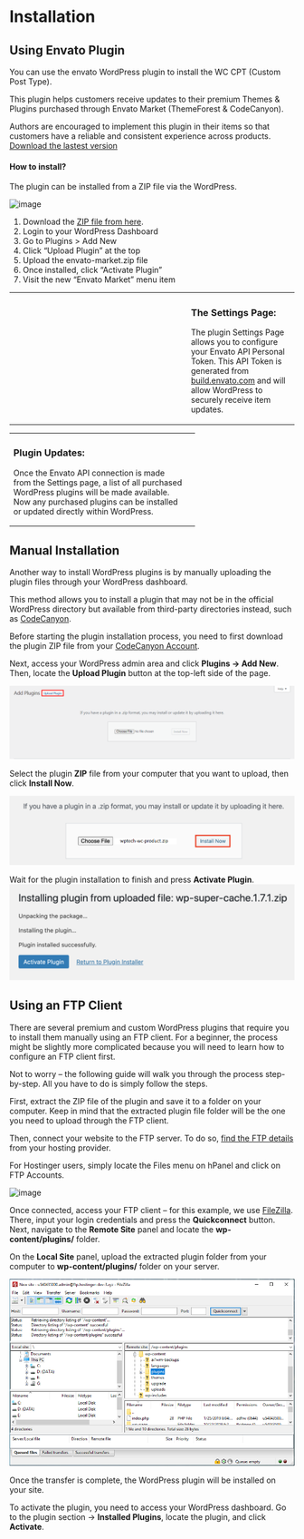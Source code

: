 
# Installation

## Using Envato Plugin

You can use the envato WordPress plugin to install the WC CPT (Custom Post Type). 

This plugin helps customers receive updates to their premium Themes & Plugins purchased through Envato Market (ThemeForest & CodeCanyon).

Authors are encouraged to implement this plugin in their items so that customers have a reliable and consistent experience across products. [Download the lastest version](https://goo.gl/pkJS33)

#### How to install?

The plugin can be installed from a ZIP file via the WordPress.

![image](https://www.envato.com/lp/uploads/2018/03/envato-market-install-300x126.jpg)

1. Download the [ZIP file from here](https://envato.github.io/wp-envato-market/dist/envato-market.zip).
1. Login to your WordPress Dashboard
1. Go to Plugins > Add New
1. Click “Upload Plugin” at the top
1. Upload the envato-market.zip file
1. Once installed, click “Activate Plugin”
1. Visit the new “Envato Market” menu item

<table border="0">
    <tr>
        <td style="border: 0; width: 300px;">
            <img src="https://www.envato.com/lp/uploads/2018/03/envato-market-settings-300x244.jpg" alt="" /></td>
        <td style="border: 0">
            <h3>The Settings Page:</h3>
            <p>The plugin Settings Page allows you to configure your Envato API Personal Token. This API Token is generated from <a href="https://build.envato.com/create-token/?purchase:download=t&purchase:verify=t&purchase:list=t&_ga=2.112479431.2109519051.1666952707-1607833516.1640452597">build.envato.com</a> and will allow WordPress to securely receive item updates. </p>
        </td>
    </tr>
</table>

<table border="0">
    <tr>
        <td style="border: 0; width: 300px;">
            <h3>Plugin Updates:</h3>
            <p>Once the Envato API connection is made from the Settings page, a list of all purchased WordPress plugins will be made available. Now any purchased plugins can be installed or updated directly within WordPress. </p>
        </td>
        <td style="border: 0">
            <img src="https://www.envato.com/lp/uploads/2018/03/envato-market-plugin-page-300x244.jpg" alt="" />
        </td>
    </tr>
</table>


## Manual Installation

Another way to install WordPress plugins is by manually uploading the plugin files through your WordPress dashboard. 

This method allows you to install a plugin that may not be in the official WordPress directory but available from third-party directories instead, such as [CodeCanyon](https://codecanyon.net/category/wordpress).

Before starting the plugin installation process, you need to first download the plugin ZIP file from your [CodeCanyon Account](https://codecanyon.net/downloads). 

Next, access your WordPress admin area and click **Plugins -> Add New**. Then, locate the **Upload Plugin** button at the top-left side of the page. 

![image](/images/install-wp-plugins-2.png)

Select the plugin **ZIP** file from your computer that you want to upload, then click **Install Now**.

![image](/images/install-wp-plugins-7.png)

Wait for the plugin installation to finish and press **Activate Plugin**.
![image](/images/install-wp-plugins-6.png)

## Using an FTP Client

There are several premium and custom WordPress plugins that require you to install them manually using an FTP client. For a beginner, the process might be slightly more complicated because you will need to learn how to configure an FTP client first.

Not to worry – the following guide will walk you through the process step-by-step. All you have to do is simply follow the steps.

First, extract the ZIP file of the plugin and save it to a folder on your computer. Keep in mind that the extracted plugin file folder will be the one you need to upload through the FTP client.

Then, connect your website to the FTP server. To do so, [find the FTP details](https://www.hostinger.com/tutorials/ftp/filezilla-ftp-configuration) from your hosting provider. 

For Hostinger users, simply locate the Files menu on hPanel and click on FTP Accounts.

![image](https://www.hostinger.com/tutorials/wp-content/uploads/sites/2/2019/11/install-wp-plugins-1.png)

Once connected, access your FTP client – for this example, we use [FileZilla](https://filezilla-project.org/). There, input your login credentials and press the **Quickconnect** button. Next, navigate to the **Remote Site** panel and locate the **wp-content/plugins/** folder.

On the **Local Site** panel, upload the extracted plugin folder from your computer to **wp-content/plugins/** folder on your server.

![image](/images/install-wp-plugins-8.png)

Once the transfer is complete, the WordPress plugin will be installed on your site. 

To activate the plugin, you need to access your WordPress dashboard. Go to the plugin section -> **Installed Plugins**, locate the plugin, and click **Activate**.